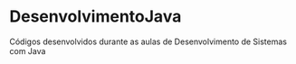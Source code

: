 # DesenvolvimentoJava
Códigos desenvolvidos durante as aulas de Desenvolvimento de Sistemas com Java

